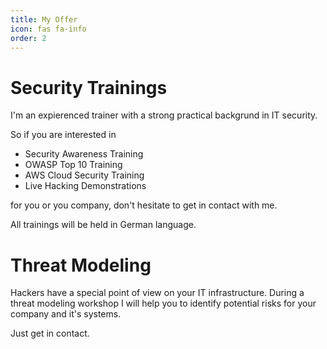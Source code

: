 ```yaml
---
title: My Offer
icon: fas fa-info
order: 2
---
```


# Security Trainings

I'm an expierenced trainer with a strong practical backgrund in IT security.

So if you are interested in 

- Security Awareness Training
- OWASP Top 10 Training
- AWS Cloud Security Training 
- Live Hacking Demonstrations

for you or you company, don't hesitate to get in contact with me.

All trainings will be held in German language.

# Threat Modeling

Hackers have a special point of view on your IT infrastructure. During a threat modeling workshop I will help you to identify potential risks for your company and it's systems. 

Just get in contact.